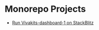 # Monorepo Projects

- [Run Vivakits-dashboard-1 on StackBlitz]([https://stackblitz.com/github/your-username/your-monorepo/tree/main/p1](https://stackblitz.com/github/vivasoft-ltd/vivakit-insight-dashboard/tree/main/vivakits-dashboard-1))
